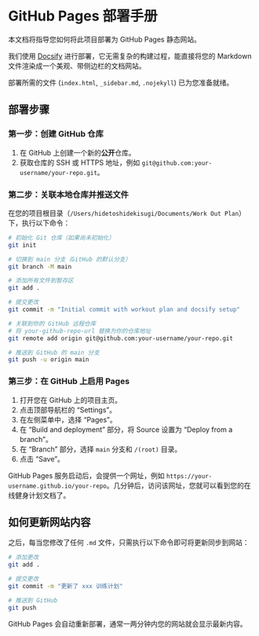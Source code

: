 # GitHub Pages 部署手册

本文档将指导您如何将此项目部署为 GitHub Pages 静态网站。

我们使用 [Docsify](https://docsify.js.org/#/zh-cn/) 进行部署，它无需复杂的构建过程，能直接将您的 Markdown 文件渲染成一个美观、带侧边栏的文档网站。

部署所需的文件 (`index.html`, `_sidebar.md`, `.nojekyll`) 已为您准备就绪。

## 部署步骤

### 第一步：创建 GitHub 仓库

1.  在 GitHub 上创建一个新的**公开**仓库。
2.  获取仓库的 SSH 或 HTTPS 地址，例如 `git@github.com:your-username/your-repo.git`。

### 第二步：关联本地仓库并推送文件

在您的项目根目录（`/Users/hidetoshidekisugi/Documents/Work Out Plan`）下，执行以下命令：

```bash
# 初始化 Git 仓库（如果尚未初始化）
git init

# 切换到 main 分支（GitHub 的默认分支）
git branch -M main

# 添加所有文件到暂存区
git add .

# 提交更改
git commit -m "Initial commit with workout plan and docsify setup"

# 关联到你的 GitHub 远程仓库
# 将 your-github-repo-url 替换为你的仓库地址
git remote add origin git@github.com:your-username/your-repo.git

# 推送到 GitHub 的 main 分支
git push -u origin main
```

### 第三步：在 GitHub 上启用 Pages

1.  打开您在 GitHub 上的项目主页。
2.  点击顶部导航栏的 “Settings”。
3.  在左侧菜单中，选择 “Pages”。
4.  在 “Build and deployment” 部分，将 Source 设置为 “Deploy from a branch”。
5.  在 “Branch” 部分，选择 `main` 分支和 `/(root)` 目录。
6.  点击 “Save”。

GitHub Pages 服务启动后，会提供一个网址，例如 `https://your-username.github.io/your-repo`。几分钟后，访问该网址，您就可以看到您的在线健身计划文档了。

## 如何更新网站内容

之后，每当您修改了任何 `.md` 文件，只需执行以下命令即可将更新同步到网站：

```bash
# 添加更改
git add .

# 提交更改
git commit -m "更新了 xxx 训练计划"

# 推送到 GitHub
git push
```

GitHub Pages 会自动重新部署，通常一两分钟内您的网站就会显示最新内容。